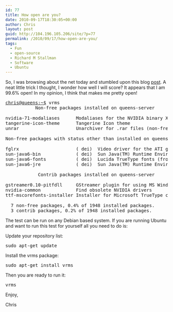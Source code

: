 ```yaml
---
id: 77
title: How open are you?
date: 2010-09-17T18:30:05+00:00
author: Chris
layout: post
guid: http://104.196.105.206/site/?p=77
permalink: /2010/09/17/how-open-are-you/
tags:
  - Fun
  - open-source
  - Richard M Stallman
  - Software
  - Ubuntu
---
```

So, I was browsing about the net today and stumbled upon this blog <a title="Ed Robinson" href="http://www.earobinson.org/2009/09/12/vrms-16-non-free-packages-0-9-of-1712-installed-packages/" target="_self">post</a>. A neat little trick I thought, I wonder how well I will score? It appears that I am 99.6% open! In my opinion, I think that makes me pretty open!
  
<!--more-->

<pre lang="apt_sources"><a href="mailto:chris@queens:~$">chris@queens:~$</a> vrms
           Non-free packages installed on queens-server

nvidia-71-modaliases      Modaliases for the NVIDIA binary X.Org driver
tangerine-icon-theme      Tangerine Icon theme
unrar                     Unarchiver for .rar files (non-free version)

Non-free packages with status other than installed on queens-server

fglrx                     ( dei)  Video driver for the ATI graphics accelerators
sun-java6-bin             ( dei)  Sun Java(TM) Runtime Environment (JRE) 6 (arch
sun-java6-fonts           ( dei)  Lucida TrueType fonts (from the Sun JRE)
sun-java6-jre             ( dei)  Sun Java(TM) Runtime Environment (JRE) 6 (arch

            Contrib packages installed on queens-server

gstreamer0.10-pitfdll     GStreamer plugin for using MS Windows binary codecs
nvidia-common             Find obsolete NVIDIA drivers
ttf-mscorefonts-installer Installer for Microsoft TrueType core fonts

  7 non-free packages, 0.4% of 1948 installed packages.
  3 contrib packages, 0.2% of 1948 installed packages.</pre>

The test can be run on any Debian based system. If you are running Ubuntu and want to run this test for yourself all you need to do is:

Update your repository list:

<pre lang="apt_sources">sudo apt-get update</pre>

Install the vrms package:

<pre lang="apt_sources">sudo apt-get install vrms</pre>

Then you are ready to run it:

<pre lang="apt_sources">vrms</pre>

Enjoy,

Chris